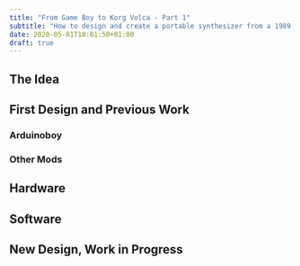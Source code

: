 ```yaml
---
title: "From Game Boy to Korg Volca - Part 1"
subtitle: "How to design and create a portable synthesizer from a 1989 Game Boy"
date: 2020-05-01T18:01:50+01:00
draft: true
---
```

## The Idea

## First Design and Previous Work
### Arduinoboy
### Other Mods

## Hardware

## Software

## New Design, Work in Progress




